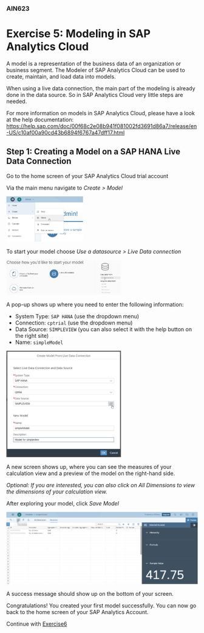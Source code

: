 ### AIN623

# Exercise 5: Modeling in SAP Analytics Cloud

A model is a representation of the business data of an organization or business segment. The Modeler of SAP Analytics Cloud can be used to create, maintain, and load data into models.

When using a live data connection, the main part of the modeling is already done in the data source. So in SAP Analytics Cloud very little steps are needed.

For more information on models in SAP Analytics Cloud, please have a look at the help documentation: https://help.sap.com/doc/00f68c2e08b941f081002fd3691d86a7/release/en-US/c10af00a90cd43b6894f6767a47dff17.html

## Step 1: Creating a Model on a SAP HANA Live Data Connection

Go to the home screen of your SAP Analytics Cloud trial account

Via the main menu navigate to *Create > Model*

<img src="img/home-create.png" alt="home-create" width="40%">

To start your model choose *Use a datasource > Live Data connection*

<img src="img/liveData.png" alt="liveData" width="60%">

A pop-up shows up where you need to enter the following information:
- System Type: `SAP HANA` (use the dropdown menu)
- Connection: `cptrial` (use the dropdown menu)
- Data Source: `SIMPLEVIEW` (you can also select it with the help button on the right site)
- Name: `simpleModel`

<img src="img/createModel.png" alt="creteModel" width="60%">

A new screen shows up, where you can see the measures of your calculation view and a preview of the model on the right-hand side.

*Optional: If you are interested, you can also click on All Dimensions to view the dimensions of your calculation view.*

After exploring your model, click *Save Model*

<img src="img/model.png" alt="model" width="100%">

A success message should show up on the bottom of your screen.

Congratulations! You created your first model successfully. You can now go back to the home screen of your SAP Analytics Account.

Continue with [Exercise6](../exercise6/README.md)
